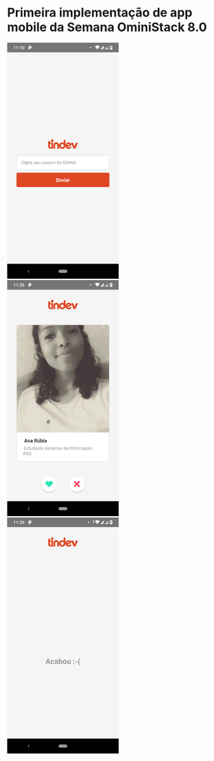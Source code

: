 # Primeira implementação de app mobile da Semana OminiStack 8.0

<p align="rigth">
    <img width="260px" src="login.png">
     <img width="260px" src="principal.png">  
     <img width="260px" src="acabou.png"><br/>  
  <h2 align="center">  </h2>
</p>
